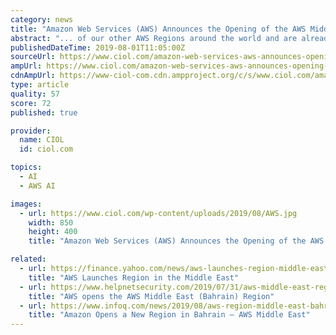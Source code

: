 ```yaml
---
category: news
title: "Amazon Web Services (AWS) Announces the Opening of the AWS Middle East (Bahrain) Region"
abstract: "... of our other AWS Regions around the world and are already seeing strong demand in the Middle East for AWS technologies like artificial intelligence and machine learning, data analytics, IoT, and much more. We are excited to see how our cloud ..."
publishedDateTime: 2019-08-01T11:05:00Z
sourceUrl: https://www.ciol.com/amazon-web-services-aws-announces-opening-aws-middle-east-bahrain-region/
ampUrl: https://www.ciol.com/amazon-web-services-aws-announces-opening-aws-middle-east-bahrain-region/amp/
cdnAmpUrl: https://www-ciol-com.cdn.ampproject.org/c/s/www.ciol.com/amazon-web-services-aws-announces-opening-aws-middle-east-bahrain-region/amp/
type: article
quality: 57
score: 72
published: true

provider:
  name: CIOL
  id: ciol.com

topics:
  - AI
  - AWS AI

images:
  - url: https://www.ciol.com/wp-content/uploads/2019/08/AWS.jpg
    width: 850
    height: 400
    title: "Amazon Web Services (AWS) Announces the Opening of the AWS Middle East (Bahrain) Region"

related:
  - url: https://finance.yahoo.com/news/aws-launches-region-middle-east-080800338.html
    title: "AWS Launches Region in the Middle East"
  - url: https://www.helpnetsecurity.com/2019/07/31/aws-middle-east-region/
    title: "AWS opens the AWS Middle East (Bahrain) Region"
  - url: https://www.infoq.com/news/2019/08/aws-region-middle-east-bahrain/
    title: "Amazon Opens a New Region in Bahrain – AWS Middle East"
---
```

